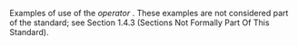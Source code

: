  



Examples of use of the *operator* . These examples are not considered part of the standard; see Section 1.4.3 (Sections Not Formally Part Of This Standard). 



